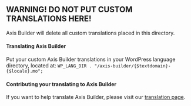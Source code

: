 ## WARNING! DO NOT PUT CUSTOM TRANSLATIONS HERE!

Axis Builder will delete all custom translations placed in this directory.

#### Translating Axis Builder
Put your custom Axis Builder translations in your WordPress language directory, located at:
`WP_LANG_DIR . "/axis-builder/{$textdomain}-{$locale}.mo";`

#### Contributing your translating to Axis Builder
If you want to help translate Axis Builder, please visit our [translation page](https://www.transifex.com/projects/p/axis-builder/).
